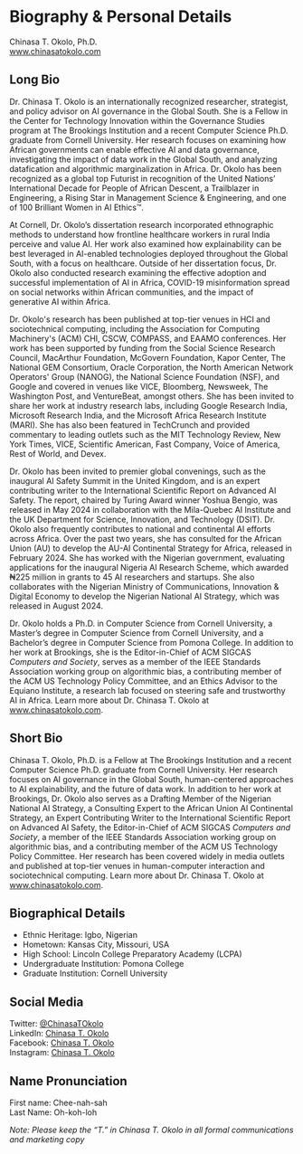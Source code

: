 # Biography & Personal Details
Chinasa T. Okolo, Ph.D. \
www.chinasatokolo.com

## Long Bio
Dr. Chinasa T. Okolo is an internationally recognized researcher, strategist, and policy advisor on AI governance in the Global South. 
She is a Fellow in the Center for Technology Innovation within the Governance Studies program at The Brookings Institution and a recent Computer Science Ph.D. graduate from Cornell University. Her research focuses on examining how African governments can enable effective AI and data governance, investigating the impact of data work in the Global South, and analyzing datafication and algorithmic marginalization in Africa. Dr. Okolo has been recognized as a global top Futurist in recognition of the United Nations’ International Decade for People of African Descent, a Trailblazer in Engineering, a Rising Star in Management Science & Engineering, and one of 100 Brilliant Women in AI Ethics™.
 
At Cornell, Dr. Okolo’s dissertation research incorporated ethnographic methods to understand how frontline healthcare workers in rural India perceive and value AI. Her work also examined how explainability can be best leveraged in AI-enabled technologies deployed throughout the Global South, with a focus on healthcare. Outside of her dissertation focus, Dr. Okolo also conducted research examining the effective adoption and successful implementation of AI in Africa, COVID-19 misinformation spread on social networks within African communities, and the impact of generative AI within Africa.

Dr. Okolo's research has been published at top-tier venues in HCI and sociotechnical computing, including the Association for Computing Machinery's (ACM) CHI, CSCW, COMPASS, and EAAMO conferences. Her work has been supported by funding from the Social Science Research Council, MacArthur Foundation, McGovern Foundation, Kapor Center, The National GEM Consortium, Oracle Corporation, the North American Network Operators' Group (NANOG), the National Science Foundation (NSF), and Google and covered in venues like VICE, Bloomberg, Newsweek, The Washington Post, and VentureBeat, amongst others. She has been invited to share her work at industry research labs, including Google Research India, Microsoft Research India, and the Microsoft Africa Research Institute (MARI). She has also been featured in TechCrunch and provided commentary to leading outlets such as the MIT Technology Review, New York Times, VICE, Scientific American, Fast Company, Voice of America, Rest of World, and Devex. 

Dr. Okolo has been invited to premier global convenings, such as the inaugural AI Safety Summit in the United Kingdom, and is an expert contributing writer to the International Scientific Report on Advanced AI Safety. The report, chaired by Turing Award winner Yoshua Bengio, was released in May 2024 in collaboration with the Mila-Quebec AI Institute and the UK Department for Science, Innovation, and Technology (DSIT). Dr. Okolo also frequently contributes to national and continental AI efforts across Africa. Over the past two years, she has consulted for the African Union (AU) to develop the AU-AI Continental Strategy for Africa, released in February 2024. She has worked with the Nigerian government, evaluating applications for the inaugural Nigeria AI Research Scheme, which awarded ₦225 million in grants to 45 AI researchers and startups. She also collaborates with the Nigerian Ministry of Communications, Innovation & Digital Economy to develop the Nigerian National AI Strategy, which was released in August 2024.
 
Dr. Okolo holds a Ph.D. in Computer Science from Cornell University, a Master’s degree in Computer Science from Cornell University, and a Bachelor’s degree in Computer Science from Pomona College. In addition to her work at Brookings, she is the Editor-in-Chief of ACM SIGCAS _Computers and Society_, serves as a member of the IEEE Standards Association working group on algorithmic bias, a contributing member of the ACM US Technology Policy Committee, and an Ethics Advisor to the Equiano Institute, a research lab focused on steering safe and trustworthy AI in Africa. Learn more about Dr. Chinasa T. Okolo at www.chinasatokolo.com.

## Short Bio
Chinasa T. Okolo, Ph.D. is a Fellow at The Brookings Institution and a recent Computer Science Ph.D. graduate from Cornell University. Her research focuses on AI governance in the Global South, human-centered approaches to AI explainability, and the future of data work. In addition to her work at Brookings, Dr. Okolo also serves as a Drafting Member of the Nigerian National AI Strategy, a Consulting Expert to the African Union AI Continental Strategy, an Expert Contributing Writer to the International Scientific Report on Advanced AI Safety, the Editor-in-Chief of ACM SIGCAS _Computers and Society_, a member of the IEEE Standards Association working group on algorithmic bias, and a contributing member of the ACM US Technology Policy Committee. Her research has been covered widely in media outlets and published at top-tier venues in human-computer interaction and sociotechnical computing. Learn more about Dr. Chinasa T. Okolo at www.chinasatokolo.com.

## Biographical Details
* Ethnic Heritage: Igbo, Nigerian
* Hometown: Kansas City, Missouri, USA
* High School: Lincoln College Preparatory Academy (LCPA)
* Undergraduate Institution: Pomona College
* Graduate Institution: Cornell University

## Social Media
Twitter: [@ChinasaTOkolo](https://www.twitter.com/ChinasaTOkolo) \
LinkedIn: [Chinasa T. Okolo](https://www.linkedin.com/in/chinasatokolo) \
Facebook: [Chinasa T. Okolo](https://www.facebook.com/ChinasaTOkolo) \
Instagram: [Chinasa T. Okolo](https://www.instagram.com/ChinasaTOkolo)

## Name Pronunciation
First name: Chee-nah-sah 		
Last Name: Oh-koh-loh



_Note: Please keep the “T.” in Chinasa T. Okolo in all formal communications and marketing copy_
